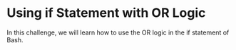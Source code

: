 # Using if Statement with OR Logic

In this challenge, we will learn how to use the OR logic in the if statement of Bash.
